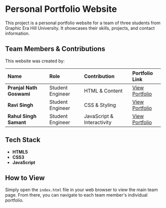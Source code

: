 # Personal Portfolio Website

This project is a personal portfolio website for a team of three students from Graphic Era Hill University. It showcases their skills, projects, and contact information.

## Team Members & Contributions

This website was created by:

| Name | Role | Contribution | Portfolio Link |
| :--- | :--- | :--- | :--- |
| **Pranjal Nath Goswami** | Student Engineer | HTML & Content | [View Portfolio](./pranjal.html) |
| **Ravi Singh** | Student Engineer | CSS & Styling | [View Portfolio](./ravi.html) |
| **Rahul Singh Samant** | Student Engineer | JavaScript & Interactivity | [View Portfolio](./rahul.html) |

## Tech Stack

- **HTML5**
- **CSS3**
- **JavaScript**

## How to View

Simply open the `index.html` file in your web browser to view the main team page. From there, you can navigate to each team member's individual portfolio.